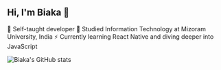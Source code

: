## Hi, I'm Biaka 👋


🔭 Self-taught developer
🌱 Studied Information Technology at Mizoram University, India
⚡ Currently learning React Native and diving deeper into JavaScript

![Biaka's GitHub stats](https://github-readme-stats.vercel.app/api?username=wallcoder&hide=contribs,prs)
